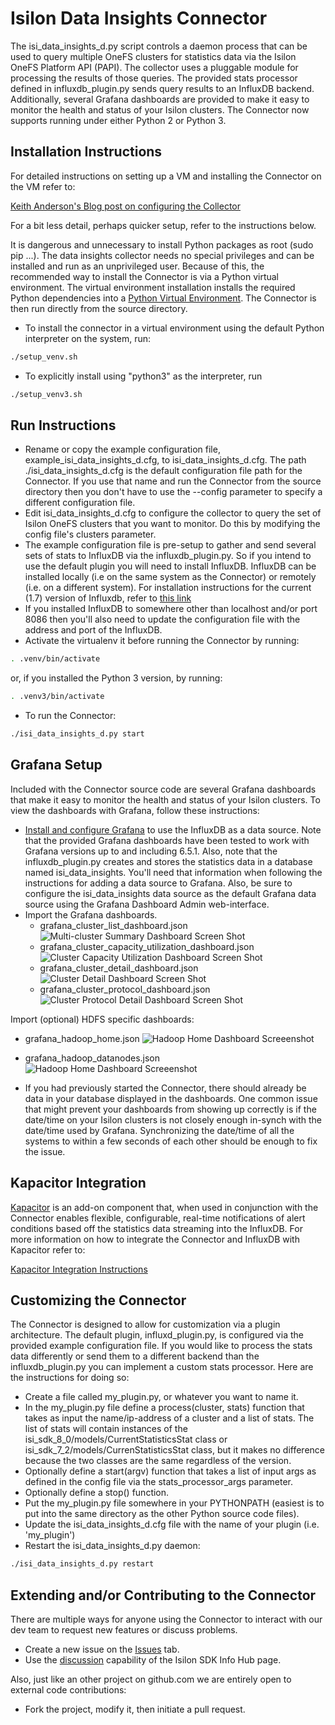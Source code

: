# Isilon Data Insights Connector

The isi_data_insights_d.py script controls a daemon process that can be used to query multiple OneFS clusters for statistics data via the Isilon OneFS Platform API (PAPI). The collector uses a pluggable module for processing the results of those queries. The provided stats processor defined in influxdb_plugin.py sends query results to an InfluxDB backend. Additionally, several Grafana dashboards are provided to make it easy to monitor the health and status of your Isilon clusters.
The Connector now supports running under either Python 2 or Python 3.

## Installation Instructions

For detailed instructions on setting up a VM and installing the Connector on the VM refer to:

[Keith Anderson's Blog post on configuring the Collector](https://community.emc.com/blogs/keith/2017/01/26/isilon-data-insights-connector--do-it-yourself-isilon-monitoring)

For a bit less detail, perhaps quicker setup, refer to the instructions below.

It is dangerous and unnecessary to install Python packages as root (sudo pip ...). The data insights collector needs no special privileges and can be installed and run as an unprivileged user. Because of this, the recommended way to install the Connector is via a Python virtual environment. The virtual environment installation installs the required Python dependencies into a [Python Virtual Environment](http://docs.python-guide.org/en/latest/dev/virtualenvs/). The Connector is then run directly from the source directory.

* To install the connector in a virtual environment using the default Python interpreter on the system, run:

```sh
./setup_venv.sh
```

* To explicitly install using "python3" as the interpreter, run

```sh
./setup_venv3.sh
```

## Run Instructions

* Rename or copy the example configuration file, example_isi_data_insights_d.cfg, to isi_data_insights_d.cfg. The path ./isi_data_insights_d.cfg is the default configuration file path for the Connector. If you use that name and run the Connector from the source directory then you don't have to use the --config parameter to specify a different configuration file.
* Edit isi_data_insights_d.cfg to configure the collector to query the set of Isilon OneFS clusters that you want to monitor. Do this by modifying the config file's clusters parameter.
* The example configuration file is pre-setup to gather and send several sets of stats to InfluxDB via the influxdb_plugin.py. So if you intend to use the default plugin you will need to install InfluxDB. InfluxDB can be installed locally (i.e on the same system as the Connector) or remotely (i.e. on a different system).
For installation instructions for the current (1.7) version of Influxdb, refer to [this link](https://docs.influxdata.com/influxdb/v1.7/introduction/installation/)
* If you installed InfluxDB to somewhere other than localhost and/or port 8086 then you'll also need to update the configuration file with the address and port of the InfluxDB.
* Activate the virtualenv it before running the Connector by running:

```sh
. .venv/bin/activate
```

or, if you installed the Python 3 version, by running:

```sh
. .venv3/bin/activate
```

* To run the Connector:

```sh
./isi_data_insights_d.py start
```

## Grafana Setup

Included with the Connector source code are several Grafana dashboards that make it easy to monitor the health and status of your Isilon clusters. To view the dashboards with Grafana, follow these instructions:

* [Install and configure Grafana](http://docs.grafana.org/installation/) to use the InfluxDB as a data source. Note that the provided Grafana dashboards have been tested to work with Grafana versions up to and including 6.5.1. Also, note that the influxdb_plugin.py creates and stores the statistics data in a database named isi_data_insights. You'll need that information when following the instructions for adding a data source to Grafana. Also, be sure to configure the isi_data_insights data source as the default Grafana data source using the Grafana Dashboard Admin web-interface.
* Import the Grafana dashboards.
  * grafana_cluster_list_dashboard.json
![Multi-cluster Summary Dashboard Screen Shot](https://raw.githubusercontent.com/Isilon/isilon_data_insights_connector/master/IsilonDataInsightsMultiClusterSummary.JPG)
  * grafana_cluster_capacity_utilization_dashboard.json
 ![Cluster Capacity Utilization Dashboard Screen Shot](https://raw.githubusercontent.com/Isilon/isilon_data_insights_connector/master/IsilonDataInsightsClusterCapacityUtilizationTable.JPG)
  * grafana_cluster_detail_dashboard.json
 ![Cluster Detail Dashboard Screen Shot](https://raw.githubusercontent.com/Isilon/isilon_data_insights_connector/master/IsilonDataInsightsClusterDetail.JPG)
  * grafana_cluster_protocol_dashboard.json
![Cluster Protocol Detail Dashboard Screen Shot](https://raw.githubusercontent.com/Isilon/isilon_data_insights_connector/master/IsilonDataInsightsClusterProtocolDetail.JPG)

Import (optional) HDFS specific dashboards:

* grafana_hadoop_home.json
![Hadoop Home Dashboard Screeenshot](https://raw.githubusercontent.com/Isilon/isilon_data_insights_connector/master/HDFS-home-1.png)
* grafana_hadoop_datanodes.json
![Hadoop Home Dashboard Screeenshot](https://raw.githubusercontent.com/Isilon/isilon_data_insights_connector/master/HDFS-datanode-1.png)

* If you had previously started the Connector, there should already be data in your database displayed in the dashboards. One common issue that might prevent your dashboards from showing up correctly is if the date/time on your Isilon clusters is not closely enough in-synch with the date/time used by Grafana. Synchronizing the date/time of all the systems to within a few seconds of each other should be enough to fix the issue.

## Kapacitor Integration

[Kapacitor](https://www.influxdata.com/time-series-platform/kapacitor/) is an add-on component that, when used in conjunction with the Connector enables flexible, configurable, real-time notifications of alert conditions based off the statistics data streaming into the InfluxDB. For more information on how to integrate the Connector and InfluxDB with Kapacitor refer to:

[Kapacitor Integration Instructions](https://github.com/Isilon/isilon_data_insights_connector/blob/master/README_KAPACITOR_INTEGRATION.md)

## Customizing the Connector

The Connector is designed to allow for customization via a plugin architecture. The default plugin, influxd_plugin.py, is configured via the provided example configuration file. If you would like to process the stats data differently or send them to a different backend than the influxdb_plugin.py you can implement a custom stats processor. Here are the instructions for doing so:

* Create a file called my_plugin.py, or whatever you want to name it.
* In the my_plugin.py file define a process(cluster, stats) function that takes as input the name/ip-address of a cluster and a list of stats. The list of stats will contain instances of the isi_sdk_8_0/models/CurrentStatisticsStat class or isi_sdk_7_2/models/CurrenStatisticsStat class, but it makes no difference because the two classes are the same regardless of the version.
* Optionally define a start(argv) function that takes a list of input args as defined in the config file via the stats_processor_args parameter.
* Optionally define a stop() function.
* Put the my_plugin.py file somewhere in your PYTHONPATH (easiest is to put into the same directory as the other Python source code files).
* Update the isi_data_insights_d.cfg file with the name of your plugin (i.e. 'my_plugin')
* Restart the isi_data_insights_d.py daemon:

```sh
./isi_data_insights_d.py restart
```

## Extending and/or Contributing to the Connector

There are multiple ways for anyone using the Connector to interact with our dev team to request new features or discuss problems.

* Create a new issue on the [Issues](https://github.com/Isilon/isilon_data_insights_connector/issues) tab.
* Use the [discussion](https://community.emc.com/docs/DOC-48273) capability of the Isilon SDK Info Hub page.

Also, just like an other project on github.com we are entirely open to external code contributions:

* Fork the project, modify it, then initiate a pull request.
